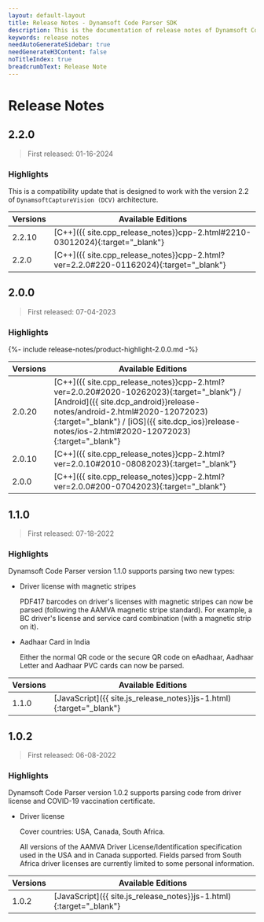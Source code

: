 ```yaml
---
layout: default-layout
title: Release Notes - Dynamsoft Code Parser SDK 
description: This is the documentation of release notes of Dynamsoft Code Parser SDK.
keywords: release notes
needAutoGenerateSidebar: true
needGenerateH3Content: false
noTitleIndex: true
breadcrumbText: Release Note
---
```


# Release Notes

## 2.2.0

 > First released: 01-16-2024

### Highlights

This is a compatibility update that is designed to work with the version 2.2 of `DynamsoftCaptureVision (DCV)` architecture.

| Versions | Available Editions                                                                      |
| -------- | --------------------------------------------------------------------------------------- |
| 2.2.10   | [C++]({{ site.cpp_release_notes}}cpp-2.html#2210-03012024){:target="_blank"} |
| 2.2.0   | [C++]({{ site.cpp_release_notes}}cpp-2.html?ver=2.2.0#220-01162024){:target="_blank"} |

## 2.0.0

 > First released: 07-04-2023

### Highlights

{%- include release-notes/product-highlight-2.0.0.md -%}

| Versions | Available Editions                                                                      |
| -------- | --------------------------------------------------------------------------------------- |
| 2.0.20   | [C++]({{ site.cpp_release_notes}}cpp-2.html?ver=2.0.20#2020-10262023){:target="_blank"} / [Android]({{ site.dcp_android}}release-notes/android-2.html#2020-12072023){:target="_blank"} / [iOS]({{ site.dcp_ios}}release-notes/ios-2.html#2020-12072023){:target="_blank"} |
| 2.0.10   | [C++]({{ site.cpp_release_notes}}cpp-2.html?ver=2.0.10#2010-08082023){:target="_blank"} |
| 2.0.0    | [C++]({{ site.cpp_release_notes}}cpp-2.html?ver=2.0.0#200-07042023){:target="_blank"}   |

## 1.1.0

 > First released: 07-18-2022

### Highlights

Dynamsoft Code Parser version 1.1.0 supports parsing two new types:

* Driver license with magnetic stripes 

    PDF417 barcodes on driver's licenses with magnetic stripes can now be parsed (following the AAMVA magnetic stripe standard). For example, a BC driver's license and service card combination (with a magnetic strip on it).

* Aadhaar Card in India

    Either the normal QR code or the secure QR code on eAadhaar, Aadhaar Letter and Aadhaar PVC cards can now be parsed.

| Versions | Available Editions                                                  |
| -------- | ------------------------------------------------------------------- |
| 1.1.0    | [JavaScript]({{ site.js_release_notes}}js-1.html){:target="_blank"} |

## 1.0.2

 > First released: 06-08-2022

### Highlights

Dynamsoft Code Parser version 1.0.2 supports parsing code from driver license and COVID-19 vaccination certificate.

* Driver license

    Cover countries: USA, Canada, South Africa.

    All versions of the AAMVA Driver License/Identification specification used in the USA and in Canada supported. Fields parsed from South Africa driver licenses are currently limited to some personal information.

| Versions | Available Editions                                                  |
| -------- | ------------------------------------------------------------------- |
| 1.0.2    | [JavaScript]({{ site.js_release_notes}}js-1.html){:target="_blank"} |
